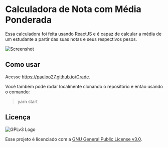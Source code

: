 # Calculadora de Nota com Média Ponderada

Essa calculadora foi feita usando ReactJS e é capaz de calcular a média de um estudante a partir das suas notas e seus respectivos pesos.

![Screenshot](https://i.imgur.com/hUsG61n.png)

## Como usar
Acesse https://pauloo27.github.io/Grade.

Você também pode rodar localmente clonando o repositório e então usando o comando:
>  yarn start

## Licença
![GPLv3 Logo](https://upload.wikimedia.org/wikipedia/commons/thumb/9/93/GPLv3_Logo.svg/220px-GPLv3_Logo.svg.png)

Esse projeto é licenciado com a [GNU General Public License v3.0](./LICENSE).
